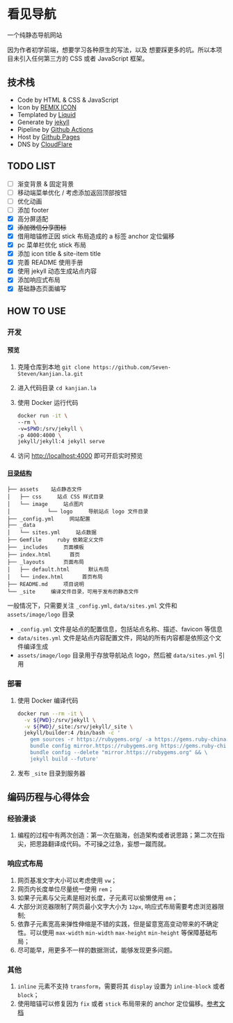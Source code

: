 # 看见导航

一个纯静态导航网站

因为作者初学前端，想要学习各种原生的写法，以及 想要踩更多的坑。所以本项目未引入任何第三方的 CSS 或者 JavaScript 框架。

## 技术栈

- Code by HTML & CSS & JavaScript
- Icon by [REMIX ICON](https://remixicon.com/)
- Templated by [Liquid](https://shopify.github.io/liquid/)
- Generate by [jekyll](https://jekyllrb.com/)
- Pipeline by [Github Actions](https://docs.github.com/actions)
- Host by [Github Pages](https://docs.github.com/en/pages/quickstart)
- DNS by [CloudFlare](https://cloudflare.com/)

## TODO LIST

- [ ] 渐变背景 & 固定背景
- [ ] 移动端菜单优化 / 考虑添加返回顶部按钮
- [ ] 优化动画
- [ ] 添加 footer
- [x] 高分屏适配
- [x] ~~添加微信分享图标~~
- [x] 借用暗锚修正因 stick 布局造成的 a 标签 anchor 定位偏移
- [x] pc 菜单栏优化 stick 布局
- [x] 添加 icon title & site-item title
- [x] 完善 README 使用手册
- [x] 使用 jekyll 动态生成站点内容
- [x] 添加响应式布局
- [x] 基础静态页面编写

## HOW TO USE

### 开发

#### 预览

1. 克隆仓库到本地 `git clone https://github.com/Seven-Steven/kanjian.la.git`
1. 进入代码目录 `cd kanjian.la`
1. 使用 Docker 运行代码

    ```bash
    docker run -it \
    --rm \
    -v=$PWD:/srv/jekyll \
    -p 4000:4000 \
    jekyll/jekyll:4 jekyll serve
    ```

1. 访问 [http://localhost:4000](http://localhost:4000) 即可开启实时预览

#### [目录结构](https://jekyllrb.com/docs/structure/)

  ```text
  ├── assets    站点静态文件
  │   ├── css     站点 CSS 样式目录
  │   └── image     站点图片
  │            └── logo     导航站点 logo 文件目录
  ├── _config.yml     网站配置
  ├── _data
  │   └── sites.yml     站点数据
  ├── Gemfile     ruby 依赖定义文件
  ├── _includes     页面模板
  ├── index.html      首页
  ├── _layouts      页面布局
  │   ├── default.html      默认布局
  │   └── index.html      首页布局
  ├── README.md     项目说明
  └── _site     编译文件目录，可用于发布的静态文件
  ```

一般情况下，只需要关注 `_config.yml`, `data/sites.yml` 文件和 `assets/image/logo` 目录

- `_config.yml` 文件是站点的配置信息，包括站点名称、描述、favicon 等信息
- `data/sites.yml` 文件是站点内容配置文件，网站的所有内容都是依照这个文件编译生成
- `assets/image/logo` 目录用于存放导航站点 logo，然后被 `data/sites.yml` 引用

### 部署

1. 使用 Docker 编译代码

    ```bash
    docker run --rm -it \
      -v ${PWD}:/srv/jekyll \
      -v ${PWD}/_site:/srv/jekyll/_site \
      jekyll/builder:4 /bin/bash -c '
        gem sources -r https://rubygems.org/ -a https://gems.ruby-china.com/ && \
        bundle config mirror.https://rubygems.org https://gems.ruby-china.com && \
        bundle config --delete "mirror.https://rubygems.org" && \
        jekyll build --future'
    ```

1. 发布 `_site` 目录到服务器

## 编码历程与心得体会

### 经验漫谈

1. 编程的过程中有两次创造：第一次在脑海，创造架构或者说思路；第二次在指尖，把思路翻译成代码。不可操之过急，妄想一蹴而就。

### 响应式布局

1. 网页基准文字大小可以考虑使用 `vw`；
1. 网页内长度单位尽量统一使用 `rem`；
1. 如果子元素与父元素是相对长度，子元素可以偷懒使用 `em`；
1. 大部分浏览器限制了网页最小文字大小为 `12px`, 响应式布局需要考虑浏览器限制;
1. 依靠子元素宽高来弹性伸缩是不错的实践，但是留意宽高变动带来的不确定性。可以使用 `max-width` `min-width` `max-height` `min-height` 等保障基础布局；
1. 尽可能早，用更多不一样的数据测试，能够发现更多问题。

### 其他

1. `inline` 元素不支持 `transform`，需要将其 `display` 设置为 `inline-block` 或者 `block`；
1. 使用暗锚可以修复因为 `fix` 或者 `stick` 布局带来的 anchor 定位偏移。[参考文档](https://segmentfault.com/q/1010000000124208)
